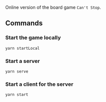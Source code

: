 Online version of the board game `Can't Stop`.

## Commands

### Start the game locally
```
yarn startLocal
```


### Start a server
```
yarn serve
```

### Start a client for the server
```
yarn start
```
